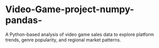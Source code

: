 # Video-Game-project-numpy-pandas-
A Python-based analysis of video game sales data to explore platform trends, genre popularity, and regional market patterns.
